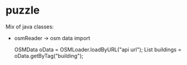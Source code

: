 # puzzle

Mix of java classes:
- osmReader -> osm data import

  OSMData oData = OSMLoader.loadByURL("api url");
	List<Poly> buildings = oData.getByTag("building");
